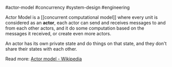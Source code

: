 #actor-model #concurrency #system-design #engineering 

Actor Model is a [[concurrent computational model]] where every unit is considered as an **actor**, each actor can send and receives messages to and from each other actors, and it do some computation based on the messages it received, or create even more actors.

An actor has its own private state and do things on that state, and they don't share their states with each other.

Read more: [Actor model - Wikipedia](https://en.m.wikipedia.org/wiki/Actor_model)